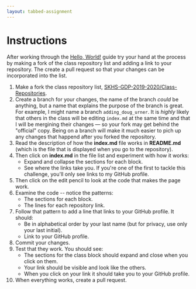 ```yaml
---
layout: tabbed-assignment
---
```


# Instructions

After working through the [Hello, World!](https://guides.github.com/activities/hello-world/) guide try your hand at the process by making a fork of the class repository list and adding a link to your repository. The create a pull request so that your changes can be incorporated into the list.

1. Make a fork the class repository list, [SKHS-GDP-2019-2020/Class-Repositories](https://github.com/SKHS-GDP-2019-2020/Class-Repositories).
1. Create a branch for your changes, the name of the branch _could_ be anything, but a name that explains the purpose of the branch is great. For example, I might name a branch ```adding_doug_urner```.
It is _highly_ likely that others in the class will be editing ```index.md``` at the same time and that I will be mergining their changes &mdash; so your fork may get behind the "official" copy. Being on a branch will make it much easier to pich up any changes that happend after you forked the repository.
1. Read the description of how the **index.md** file works in **README.md** (which is the file that is displayed when you go to the repository).
1. Then click on **index.md** in the file list and experiment with how it works:
   - Expand and collapse the sections for each block.
   - See where the links take you. If you're one of the first to tackle this challenge, you'll only see links to my GitHub profile.
1. Then click on the edit pencil to look at the code that makes the page work.
1. Examine the code -- notice the patterns:
   - The sections for each block.
   - The lines for each repository link.
1. Follow that pattern to add a line that links to your GitHub profile. It should:
   - Be in alphabetical order by your last name (but for privacy, use only your last initial).
   - Link to your GitHub profile.
1. Commit your changes.
1. Test that they work. You should see:
   - The sections for the class block should expand and close when you click on them.
   - Your link should be visible and look like the others.
   - When you click on your link it should take you to your GitHub profile.
1. When everything works, create a pull request.

<!-- Don't edit links here, change them in _data/assignment.yml instead, -->

[slides]: <{{site.data.assignment.slides}}>
[template]: <{{site.data.assignment.template}}>
